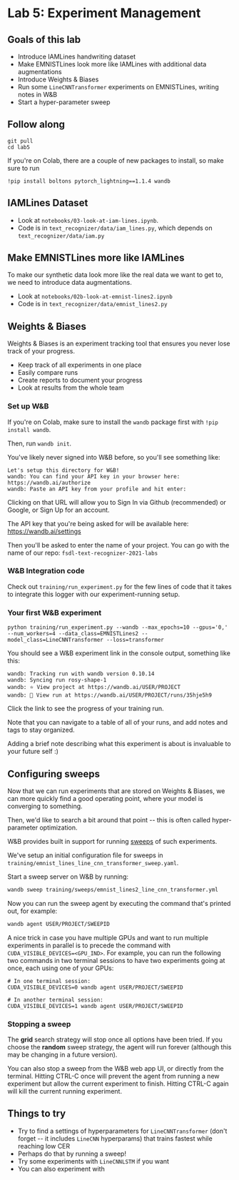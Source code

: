 # Lab 5: Experiment Management

## Goals of this lab

- Introduce IAMLines handwriting dataset
- Make EMNISTLines look more like IAMLines with additional data augmentations
- Introduce Weights & Biases
- Run some `LineCNNTransformer` experiments on EMNISTLines, writing notes in W&B
- Start a hyper-parameter sweep

## Follow along

```
git pull
cd lab5
```

If you're on Colab, there are a couple of new packages to install, so make sure to run

```
!pip install boltons pytorch_lightning==1.1.4 wandb
```

## IAMLines Dataset

- Look at `notebooks/03-look-at-iam-lines.ipynb`.
- Code is in `text_recognizer/data/iam_lines.py`, which depends on `text_recognizer/data/iam.py`

## Make EMNISTLines more like IAMLines

To make our synthetic data look more like the real data we want to get to, we need to introduce data augmentations.

- Look at `notebooks/02b-look-at-emnist-lines2.ipynb`
- Code is in `text_recognizer/data/emnist_lines2.py`

## Weights & Biases

Weights & Biases is an experiment tracking tool that ensures you never lose track of your progress.

- Keep track of all experiments in one place
- Easily compare runs
- Create reports to document your progress
- Look at results from the whole team

### Set up W&B

If you're on Colab, make sure to install the `wandb` package first with `!pip install wandb`.

Then, run `wandb init`.

You've likely never signed into W&B before, so you'll see something like:

```text
Let's setup this directory for W&B!
wandb: You can find your API key in your browser here: https://wandb.ai/authorize
wandb: Paste an API key from your profile and hit enter:
```

Clicking on that URL will allow you to Sign In via Github (recommended) or Google, or Sign Up for an account.

The API key that you're being asked for will be available here: https://wandb.ai/settings

Then you'll be asked to enter the name of your project.
You can go with the name of our repo: `fsdl-text-recognizer-2021-labs`

### W&B Integration code

Check out `training/run_experiment.py` for the few lines of code that it takes to integrate this logger with our experiment-running setup.

### Your first W&B experiment

```
python training/run_experiment.py --wandb --max_epochs=10 --gpus='0,' --num_workers=4 --data_class=EMNISTLines2 --model_class=LineCNNTransformer --loss=transformer
```

You should see a W&B experiment link in the console output, something like this:

```text
wandb: Tracking run with wandb version 0.10.14
wandb: Syncing run rosy-shape-1
wandb: ⭐️ View project at https://wandb.ai/USER/PROJECT
wandb: 🚀 View run at https://wandb.ai/USER/PROJECT/runs/35hje5h9
```

Click the link to see the progress of your training run.

Note that you can navigate to a table of all of your runs, and add notes and tags to stay organized.

Adding a brief note describing what this experiment is about is invaluable to your future self :)

## Configuring sweeps

Now that we can run experiments that are stored on Weights & Biases, we can more quickly find a good operating point, where your model is converging to something.

Then, we'd like to search a bit around that point -- this is often called hyper-parameter optimization.

W&B provides built in support for running [sweeps](https://docs.wandb.com/library/sweeps) of such experiments.

We've setup an initial configuration file for sweeps in `training/emnist_lines_line_cnn_transformer_sweep.yaml`.

Start a sweep server on W&B by running:

```bash
wandb sweep training/sweeps/emnist_lines2_line_cnn_transformer.yml
```

Now you can run the sweep agent by executing the command that's printed out, for example:

```bash
wandb agent USER/PROJECT/SWEEPID
```

A nice trick in case you have multiple GPUs and want to run multiple experiments in parallel is to precede the command with `CUDA_VISIBLE_DEVICES=<GPU_IND>`.
For example, you can run the following two commands in two terminal sessions to have two experiments going at once, each using one of your GPUs:

```
# In one terminal session:
CUDA_VISIBLE_DEVICES=0 wandb agent USER/PROJECT/SWEEPID

# In another terminal session:
CUDA_VISIBLE_DEVICES=1 wandb agent USER/PROJECT/SWEEPID
```

### Stopping a sweep

The **grid** search strategy will stop once all options have been tried. If you choose the **random** sweep strategy, the agent will run forever (although this may be changing in a future version).

You can also stop a sweep from the W&B web app UI, or directly from the terminal. Hitting CTRL-C once will prevent the agent from running a new experiment but allow the current experiment to finish. Hitting CTRL-C again will kill the current running experiment.

## Things to try

- Try to find a settings of hyperparameters for `LineCNNTransformer` (don't forget -- it includes `LineCNN` hyperparams) that trains fastest while reaching low CER
- Perhaps do that by running a sweep!
- Try some experiments with `LineCNNLSTM` if you want
- You can also experiment with
